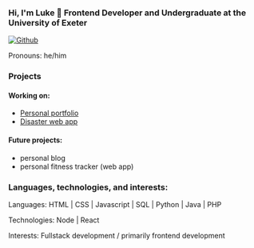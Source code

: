 ### Hi, I'm Luke 👋 Frontend Developer and Undergraduate at the University of Exeter

[![Github](https://img.shields.io/github/followers/lc796?label=Follow&style=social)](https://github.com/lc796)

Pronouns: he/him

### Projects
#### Working on:
- [Personal portfolio](https://www.lukecs.dev)
- [Disaster web app](https://disaster.lukecs.dev)

#### Future projects:
- personal blog
- personal fitness tracker (web app)

### Languages, technologies, and interests:
Languages: HTML | CSS | Javascript | SQL | Python | Java | PHP

Technologies: Node | React

Interests: Fullstack development / primarily frontend development
